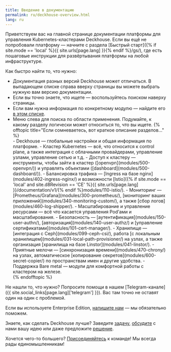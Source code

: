 ```yaml
---
title: Введение в документацию
permalink: ru/deckhouse-overview.html
lang: ru
---
```


Приветствуем вас на главной странице документации платформы для управления Kubernetes-кластерами Deckhouse. Если вы ещё не попробовали платформу — начните с раздела [Быстрый старт]({% if site.mode == 'local' %}{{ site.urls[page.lang] }}{% endif %}/gs/), где есть пошаговые инструкции для развёртывания платформы на любой инфраструктуре.

Как быстро найти то, что нужно:
<ul>
<li>Документация разных версий Deckhouse может отличаться. В выпадающем списке справа вверху страницы вы можете выбрать нужную вам версию документации.</li>
<li>Если вы точно знаете, что ищете — воспользуйтесь поиском наверху страницы.</li>
<li>Если вам нужна информация по конкретному модулю — найдите его <a href="revision-comparison.html">в этом списке</a>.</li>
<li>Меню слева для поиска по области применения. Подумайте, к какому разделу логически может относиться то, что вы ищете.
  {% offtopic title="Если сомневаетесь, вот краткое описание разделов..." %}
  <div markdown="1">
  - Deckhouse — глобальные настройки и общая информация по платформе.
  - Кластер Kubernetes — всё, что относится к control plane, а также интеграция с облачными провайдерами, управление узлами, управление сетью и т.д.
  - Доступ к кластеру — инструменты, чтобы зайти в кластер ([openvpn](modules/500-openvpn/)) и управлять объектами ([dashboard](modules/500-dashboard/)).
  - Балансировка трафика — [Ingress на базе nginx](modules/402-ingress-nginx/) и возможности [Istio]({% if site.mode == 'local' and site.d8Revision == 'CE' %}{{ site.urls[page.lang] }}/documentation/v1/{% endif %}modules/110-istio/).
  - Мониторинг — [Prometheus/Grafana](modules/300-prometheus/), [мониторинг ваших приложений](modules/340-monitoring-custom/), а также [сбор логов](modules/460-log-shipper/).
  - Масштабирование и управление ресурсами — всё что касается управления Pod’ами и масштабирования.
  - Безопасность — [аутентификация](modules/150-user-authn/), [авторизация](modules/140-user-authz/) и [управление сертификатами](modules/101-cert-manager/).
  - Хранилище — [интеграция с Ceph](modules/099-ceph-csi/), работа [с локальным хранилищем](modules/031-local-path-provisioner/) на узлах, а также организация [хранилища на базе Linstor](modules/041-linstor/).
  - Приятные мелочи — [синхронизация времени](modules/470-chrony/) на узлах, автоматическое [копирование секретов](modules/600-secret-copier/) по пространствам имен и другие удобства.
  - Поддержка Bare metal — модули для комфортной работы c кластером на железе.
  </div>
  {% endofftopic %}
</li>
</ul>
Не нашли то, что нужно? Попросите помощи в нашем [Telegram-канале]({{ site.social_links[page.lang]['telegram'] }}). Вас там точно не оставят один на один с проблемой.

Если вы используете Enterprise Edition, [напишите нам](mailto:support@deckhouse.ru) — мы обязательно поможем.

Знаете, как сделать Deckhouse лучше? Заведите [задачу](https://github.com/deckhouse/deckhouse/issues/), [обсудите](https://github.com/deckhouse/deckhouse/discussions) с нами вашу идею или даже предложите [решение](https://github.com/deckhouse/deckhouse/blob/main/CONTRIBUTING.md).

Хочется чего-то большего? [Присоединяйтесь](https://job.flant.ru/) к команде! Мы всегда рады единомышленникам!
